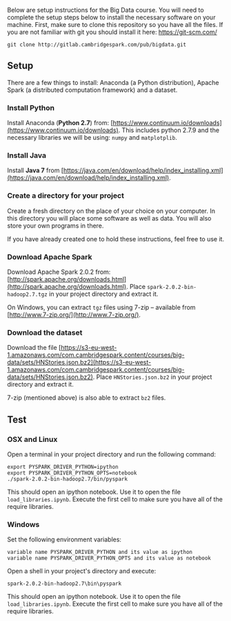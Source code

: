 Below are setup instructions for the Big Data course. You will need to
complete the setup steps below to install the necessary software on your
machine. First, make sure to clone this repository so you have all the files. If you are not familiar with git you should install it here: https://git-scm.com/

`git clone http://gitlab.cambridgespark.com/pub/bigdata.git`


## Setup

There are a few things to install: Anaconda (a Python distribution), Apache
Spark (a distributed computation framework) and a dataset.


### Install Python

Install Anaconda (**Python 2.7**) from:  [https://www.continuum.io/downloads](https://www.continuum.io/downloads).
This includes python 2.7.9 and the necessary libraries we will be using: `numpy` and `matplotplib`.


### Install Java

Install **Java 7** from [https://java.com/en/download/help/index_installing.xml](https://java.com/en/download/help/index_installing.xml).

### Create a directory for your project

Create a fresh directory on the place of your choice on your computer. In this
directory you will place some software as well as data. You will also store
your own programs in there.

If you have already created one to hold these instructions, feel free to use
it.


### Download Apache Spark

Download Apache Spark 2.0.2 from: [http://spark.apache.org/downloads.html](http://spark.apache.org/downloads.html). Place `spark-2.0.2-bin-hadoop2.7.tgz` in your project directory and extract it.

On Windows, you can extract `tgz` files using 7-zip – available from [http://www.7-zip.org/](http://www.7-zip.org/).

### Download the dataset

Download the file
[https://s3-eu-west-1.amazonaws.com/com.cambridgespark.content/courses/big-data/sets/HNStories.json.bz2](https://s3-eu-west-1.amazonaws.com/com.cambridgespark.content/courses/big-data/sets/HNStories.json.bz2). Place `HNStories.json.bz2` in your project directory and extract it.

7-zip (mentioned above) is also able to extract `bz2` files.

## Test

### OSX and Linux

Open a terminal in your project directory and run the following command:

```
export PYSPARK_DRIVER_PYTHON=ipython
export PYSPARK_DRIVER_PYTHON_OPTS=notebook
./spark-2.0.2-bin-hadoop2.7/bin/pyspark
```

This should open an ipython notebook. Use it to open the file `load_libraries.ipynb`. Execute the first cell to make sure you have all of the require libraries.

### Windows

Set the following environment variables:
```
variable name PYSPARK_DRIVER_PYTHON and its value as ipython
variable name PYSPARK_DRIVER_PYTHON_OPTS and its value as notebook
```

Open a shell in your project's directory and execute:
```
spark-2.0.2-bin-hadoop2.7\bin\pyspark
```

This should open an ipython notebook. Use it to open the file `load_libraries.ipynb`. Execute the first cell to make sure you have all of the require libraries.
